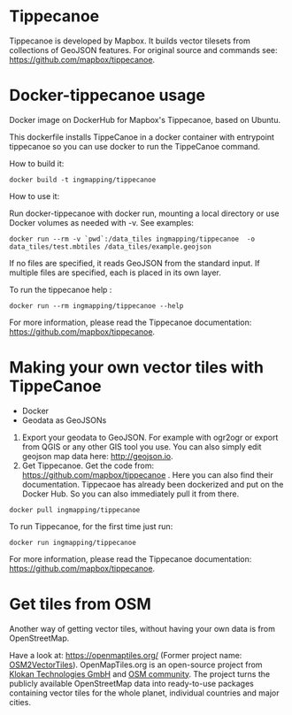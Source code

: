 # Tippecanoe

Tippecanoe is developed by Mapbox. It builds vector tilesets from collections of GeoJSON features. For original source and commands see: https://github.com/mapbox/tippecanoe.

# Docker-tippecanoe usage
Docker image on DockerHub for Mapbox's Tippecanoe, based on Ubuntu.

This dockerfile installs TippeCanoe in a docker container with entrypoint tippecanoe so you can use docker to run the TippeCanoe command.

How to build it:

```
docker build -t ingmapping/tippecanoe 
``` 
How to use it:

Run docker-tippecanoe with docker run, mounting a local directory or use Docker volumes as needed with -v. See examples:

```
docker run --rm -v `pwd`:/data_tiles ingmapping/tippecanoe  -o data_tiles/test.mbtiles /data_tiles/example.geojson 

```

If no files are specified, it reads GeoJSON from the standard input. If multiple files are specified, each is placed in its own layer.

To run the tippecanoe help :

```
docker run --rm ingmapping/tippecanoe --help
```

For more information, please read the Tippecanoe documentation: https://github.com/mapbox/tippecanoe.

# Making your own vector tiles with TippeCanoe

- Docker
- Geodata as GeoJSONs

1. Export your geodata to GeoJSON. For example with ogr2ogr or export from QGIS or any other GIS tool you use. You can also simply edit geojson map data here: http://geojson.io. 
2. Get Tippecanoe. Get the code from: https://github.com/mapbox/tippecanoe . Here you can also find their documentation. Tippecaoe has already been dockerized and put on the Docker Hub. So you can also immediately pull it from there. 

```
docker pull ingmapping/tippecanoe
```

To run Tippecanoe, for the first time just run:

```
docker run ingmapping/tippecanoe
```

For more information, please read the Tippecanoe documentation: https://github.com/mapbox/tippecanoe.


# Get tiles from OSM

Another way of getting vector tiles, without having your own data is from OpenStreetMap. 

Have a look at: https://openmaptiles.org/ (Former project name: <a href="https://openmaptiles.org/osm2vectortiles/">OSM2VectorTiles</a>). OpenMapTiles.org is an open-source project from <a href="https://www.klokantech.com/">Klokan Technologies GmbH</a>  and <a href="https://github.com/openmaptiles">OSM community</a>. The project turns the publicly available OpenStreetMap data into ready-to-use packages containing vector tiles for the whole planet, individual countries and major cities.


``` 
